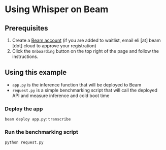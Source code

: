 # Using Whisper on Beam

## Prerequisites

1. Create a [Beam account](https://platform.beam.cloud) (if you are added to waitlist, email eli [at] beam [dot] cloud to approve your registration)
2. Click the `Onboarding` button on the top right of the page and follow the instructions.

## Using this example

- `app.py` is the inference function that will be deployed to Beam
- `request.py` is a simple benchmarking script that will call the deployed API and measure inference and cold boot time

### Deploy the app

```
beam deploy app.py:transcribe
```

### Run the benchmarking script

```
python request.py
```
